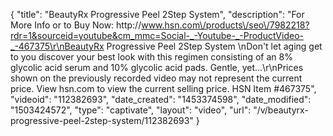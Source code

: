 {
    "title": "BeautyRx Progressive Peel 2Step System",
    "description": "For More Info or to Buy Now: http:\/\/www.hsn.com\/products\/seo\/7982218?rdr=1&sourceid=youtube&cm_mmc=Social-_-Youtube-_-ProductVideo-_-467375\r\nBeautyRx Progressive Peel 2Step System \nDon't let aging get to you  discover your best look with this regimen consisting of an 8% glycolic acid serum and 10% glycolic acid pads. Gentle, yet...\r\nPrices shown on the previously recorded video may not represent the current price.  View hsn.com to view the current selling price. HSN Item #467375",
    "videoid": "112382693",
    "date_created": "1453374598",
    "date_modified": "1503424572",
    "type": "captivate",
    "layout": "video",
    "url": "\/v\/beautyrx-progressive-peel-2step-system\/112382693"
}